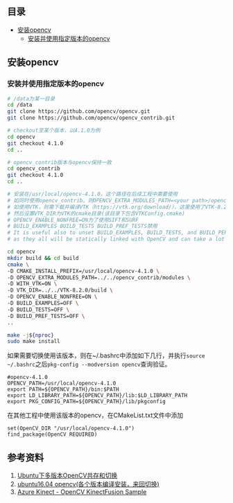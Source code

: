 ## 目录
* [安装opencv](#安装opencv)
  * [安装并使用指定版本的opencv](#安装并使用指定版本的opencv)

## 安装opencv

### 安装并使用指定版本的opencv

```bash
# /data为某一目录
cd /data 
git clone https://github.com/opencv/opencv.git
git clone https://github.com/opencv/opencv_contrib.git

# checkout至某个版本，以4.1.0为例
cd opencv
git checkout 4.1.0
cd ..

# opencv_contrib版本与opencv保持一致
cd opencv_contrib
git checkout 4.1.0
cd ..

# 安装在/usr/local/opencv-4.1.0，这个路径在后续工程中需要使用
# 如同时使用opencv_contrib，则OPENCV_EXTRA_MODULES_PATH=<your path>/opencv_contrib/modules
# 如使用VTK，则需下载并编译VTK（https://vtk.org/download/），这里使用了VTK-8.2.0
# 然后设置VTK_DIR为VTK的cmake目录(该目录下包含VTKConfig.cmake)
# OPENCV_ENABLE_NONFREE=ON为了使用SIFT和SURF
# BUILD_EXAMPLES BUILD_TESTS BUILD_PREF_TESTS禁用
# It is useful also to unset BUILD_EXAMPLES, BUILD_TESTS, and BUILD_PERF_TESTS,
# as they all will be statically linked with OpenCV and can take a lot of memory.

cd opencv
mkdir build && cd build
cmake \
-D CMAKE_INSTALL_PREFIX=/usr/local/opencv-4.1.0 \
-D OPENCV_EXTRA_MODULES_PATH=../../opencv_contrib/modules \
-D WITH_VTK=ON \
-D VTK_DIR=../../VTK-8.2.0/build \
-D OPENCV_ENABLE_NONFREE=ON \
-D BUILD_EXAMPLES=OFF \
-D BUILD_TESTS=OFF \
-D BUILD_PREF_TESTS=OFF \
..

make -j${nproc}
sudo make install
```

如果需要切换使用该版本，则在~/.bashrc中添加如下几行，并执行`source ~/.bashrc`之后`pkg-config --modversion opencv`查询验证。

```vim
#opencv-4.1.0
OPENCV_PATH=/usr/local/opencv-4.1.0
export PATH=${OPENCV_PATH}/bin:$PATH
export LD_LIBRARY_PATH=${OPENCV_PATH}/lib:$LD_LIBRARY_PATH 
export PKG_CONFIG_PATH=${OPENCV_PATH}/lib/pkgconfig
```

在其他工程中使用该版本的opencv，在CMakeList.txt文件中添加
```vim
set(OpenCV_DIR "/usr/local/opencv-4.1.0")
find_package(OpenCV REQUIRED)
```


## 参考资料
1. [Ubuntu下多版本OpenCV共存和切换](https://blog.csdn.net/learning_tortosie/article/details/80594399?depth_1-utm_source=distribute.pc_relevant.none-task&utm_source=distribute.pc_relevant.none-task)
2. [ubuntu16.04 opencv(各个版本编译安装，来回切换)](https://blog.csdn.net/mhsszm/article/details/88558470)
3. [Azure Kinect - OpenCV KinectFusion Sample](https://github.com/microsoft/Azure-Kinect-Samples/tree/master/opencv-kinfu-samples)
